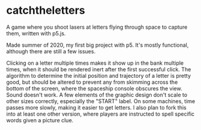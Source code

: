 # catchtheletters
A game where you shoot lasers at letters flying through space to capture them, written with p5.js.

Made summer of 2020, my first big project with p5. It's mostly functional, although there are still a few issues.

Clicking on a letter multiple times makes it show up in the bank multiple times, when it should be rendered inert after the first successful click.
The algorithm to determine the initial position and trajectory of a letter is pretty good, but should be altered to prevent any from skimming across the bottom of the screen, where the spaceship console obscures the view.
Sound doesn't work.
A few elements of the graphic design don't scale to other sizes correctly, especially the "START" label.
On some machines, time passes more slowly, making it easier to get letters.
I also plan to fork this into at least one other version, where players are instructed to spell specific words given a picture clue.
